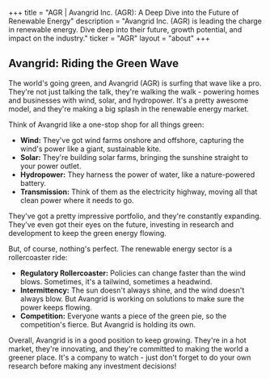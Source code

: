 +++
title = "AGR |  Avangrid Inc. (AGR):  A Deep Dive into the Future of Renewable Energy"
description = "Avangrid Inc. (AGR) is leading the charge in renewable energy. Dive deep into their future, growth potential, and impact on the industry."
ticker = "AGR"
layout = "about"
+++

        


## Avangrid: Riding the Green Wave

The world's going green, and Avangrid (AGR) is surfing that wave like a pro. They're not just talking the talk, they're walking the walk - powering homes and businesses with wind, solar, and hydropower. It's a pretty awesome model, and they're making a big splash in the renewable energy market. 

Think of Avangrid like a one-stop shop for all things green: 

* **Wind:** They've got wind farms onshore and offshore, capturing the wind's power like a giant, sustainable kite. 
* **Solar:**  They're building solar farms, bringing the sunshine straight to your power outlet. 
* **Hydropower:** They harness the power of water, like a nature-powered battery.
* **Transmission:**  Think of them as the electricity highway, moving all that clean power where it needs to go. 

They've got a pretty impressive portfolio, and they're constantly expanding. They've even got their eyes on the future, investing in research and development to keep the green energy flowing. 

But, of course, nothing's perfect.  The renewable energy sector is a rollercoaster ride:

* **Regulatory Rollercoaster:**  Policies can change faster than the wind blows.  Sometimes, it's a tailwind, sometimes a headwind.  
* **Intermittency:**  The sun doesn't always shine, and the wind doesn't always blow. But Avangrid is working on solutions to make sure the power keeps flowing.
* **Competition:**  Everyone wants a piece of the green pie, so the competition's fierce. But Avangrid is holding its own.

Overall, Avangrid is in a good position to keep growing.  They're in a hot market, they're innovating, and they're committed to making the world a greener place.  It's a company to watch - just don't forget to do your own research before making any investment decisions! 

        